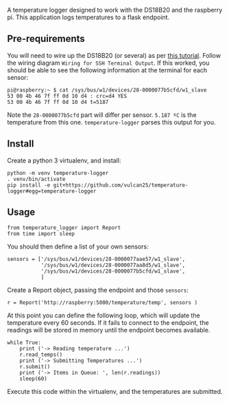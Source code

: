 A temperature logger designed to work with the DS18B20 and the raspberry pi.  This application logs temperatures to a flask endpoint.  

## Pre-requirements

You will need to wire up the DS18B20 (or several) as per [this tutorial](http://www.circuitbasics.com/raspberry-pi-ds18b20-temperature-sensor-tutorial/).
Follow the wiring diagram `Wiring for SSH Terminal Output`.  If this worked, you should be able to see the following information at the terminal for each sensor:

	pi@raspberry:~ $ cat /sys/bus/w1/devices/28-0000077b5cfd/w1_slave 
	53 00 4b 46 7f ff 0d 10 d4 : crc=d4 YES
	53 00 4b 46 7f ff 0d 10 d4 t=5187

Note the `28-0000077b5cfd` part will differ per sensor.  `5.187 ºC`  is the temperature from this one. `temperature-logger` parses this output for you.

## Install

Create a python 3 virtualenv, and install:

	python -m venv temperature-logger
	. venv/bin/activate
	pip install -e git+https://github.com/vulcan25/temperature-logger#egg=temperature-logger

## Usage

	from temperature_logger import Report
	from time import sleep

You should then define a list of your own sensors:

	sensors = ['/sys/bus/w1/devices/28-0000077aae57/w1_slave',
	           '/sys/bus/w1/devices/28-0000077aa8d5/w1_slave',
	           '/sys/bus/w1/devices/28-0000077b5cfd/w1_slave',
	           ]

Create a Report object, passing the endpoint and those `sensors`:

	r = Report('http://raspberry:5000/temperature/temp', sensors )

At this point you can define the following loop, which will update the temperature every 60 seconds.  If it fails to connect to the endpoint, the readings will be stored in memory until the endpoint becomes available.

	while True:    
	    print ('-> Reading temperature ...')
	    r.read_temps()
	    print ('-> Submitting Temperatures ...')
	    r.submit()
	    print ('-> Items in Queue: ', len(r.readings))
	    sleep(60)

Execute this code within the virtualenv, and the temperatures are submitted.

